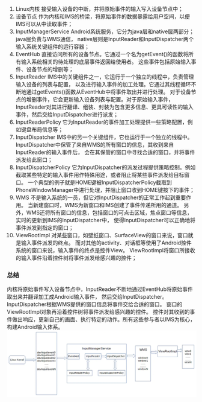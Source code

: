 1. Linux内核
接受输入设备的中断，并将原始事件的输入写入设备节点中；
2. 设备节点
作为内核和IMS的桥梁，将原始事件的数据暴露给用户空间，以便IMS可以从中读取事件；
3. InputManagerService
Android系统服务，它分为java层和native层两部分；java层负责与WMS通信，
native层则是InputReader和InputDispatcher两个输入系统关键组件的运行容器；
4. EventHub
直接访问所有的设备节点。它通过一个名为getEvent()的函数将所有输入系统相关的待处理的底层事件返回给使用者。
这些事件包括原始输入事件、设备节点的增删等；
5. InputReader
IMS中的关键组件之一，它运行于一个独立的线程中，负责管理输入设备的列表与配置，
以及进行输入事件的加工处理。它通过其线程循环不断地通过getEvents()函数从EventHub中将事件取出并进行处理。
对于设备节点的增删事件，它会更新输入设备列表与配置。对于原始输入事件，
InputReader对其进行翻译、组装、封装为包含更多信息、更具可读性的输入事件，然后交给InputDispatcher进行派发；
6. InputReaderPolicy
它为InputReader的事件加工处理提供一些策略配置，例如键盘布局信息等；
7. InputDispatcher
IMS中的另一个关键组件，它也运行于一个独立的线程中。
InputDispatcher中保管了来自WMS的所有窗口的信息，其收到来自InputReader的输入事件后，
会在其保管的窗口中寻找合适的窗口，并将事件派发给此窗口；
8. InputDispatcherPolicy
它为InputDispatcher的派发过程提供策略控制。例如截取某些特定的输入事件用作特殊用途，或者阻止将某些事件派发给目标窗口。
一个典型的例子就是HOME键被InputDispatcherPolicy截取到PhoneWindowManager中进行处理，并阻止窗口收到HOME键按下的事件；
9. WMS
不是输入系统的一员，但它对InputDispatcher的正常工作起到重要作用。
当新建窗口时，WMS为新窗口和IMS创建了事件传递所用的通道。
另外，WMS还将所有窗口的信息，包括窗口的可点击区域，焦点窗口等信息，实时的更新到IMS的InputDispatcher中，
使得InputDispatcher可以正确地将事件派发到指定的窗口；
10. ViewRootImpl
对某些窗口，如壁纸窗口、SurfaceView的窗口来说，窗口就是输入事件派发的终点。
而对其他的activity、对话框等使用了Android控件系统的窗口来说，输入事件的终点是控件View。
ViewRootImpl将窗口所接收的输入事件沿着控件树将事件派发给感兴趣的控件；

### 总结
内核将原始事件写入设备节点中，InputReader不断地通过EventHub将原始事件取出来并翻译加工成Android输入事件，
然后交给InputDispatcher。InputDispatcher根据WMS提供的窗口信息将事件交给合适的窗口。
窗口的ViewRootImpl对象再沿着控件树将事件派发给感兴趣的控件。
控件对其收到的事件做出响应，更新自己的画面、执行特定的动作。所有这些参与者以IMS为核心，构建Android输入体系。
![img.png](输入流转.png)